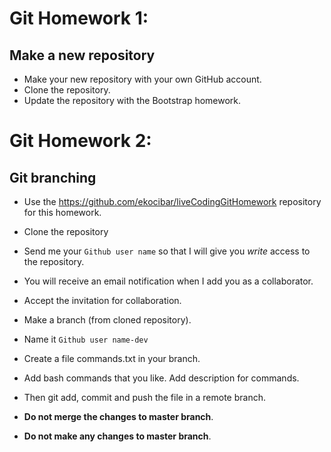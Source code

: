 # Git Homework 1: 
## Make a new repository

* Make your new repository with your own GitHub account.
* Clone the repository.
* Update the repository with the Bootstrap homework.


# Git Homework 2:
## Git branching

* Use the https://github.com/ekocibar/liveCodingGitHomework repository for this homework.
* Clone the repository
* Send me your `Github user name` so that I will give you _write_ access to the repository.
* You will receive an email notification when I add you as a collaborator.
* Accept the invitation for collaboration.
* Make a branch (from cloned repository). 
* Name it `Github user name-dev`
* Create a file commands.txt in your branch.
* Add bash commands that you like. Add description for commands.
* Then git add, commit and push the file in a remote branch.

* **Do not merge the changes to master branch**.
* **Do not make any changes to master branch**.
